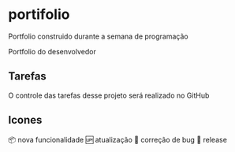 # portifolio

Portfolio construido durante a semana de programação

Portfolio do desenvolvedor

## Tarefas

O controle das tarefas desse projeto será realizado no GitHub

## Icones

:package: nova funcionalidade 
:up: atualização
:wrench: correção de bug 
:checkered_flag: release
